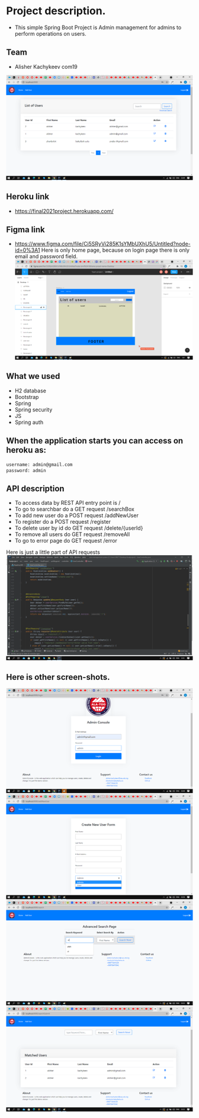 # Project description.
* This simple Spring Boot Project is Admin management for admins to perform operations on users.

## Team
* Alisher Kachykeev com19

![home](screen-shots/home.png)
## Heroku link
* https://final2021project.herokuapp.com/
## Figma link
* https://www.figma.com/file/Ci5SRyVi285K1sYMbUXhU5/Untitled?node-id=0%3A1
Here is only home page, because on login page there is only email and password field.
![figma](screen-shots/figma.png)


  
## What we used
* H2 database
* Bootstrap
* Spring
* Spring security
* JS
* Spring auth

## When the application starts you can access on heroku as:
    username: admin@gmail.com
    password: admin
 
## API description
* To access data by REST API entry point is /
* To go to searchbar do a GET request /searchBox
* To add new user do a POST request /addNewUser
* To register do a POST request /register
* To delete user by id do GET request  /delete/{userId}  
* To remove all users do GET request /removeAll
* To go to error page do GET request /error

Here is just a little part of API requests
![api](screen-shots/api.png)

## Here is other screen-shots.
![login](screen-shots/login.png)
![create](screen-shots/createusr.png)
![advncdSrch](screen-shots/advancedSrch.png)
![advncdSrch2](screen-shots/advancedSrch2.png)





